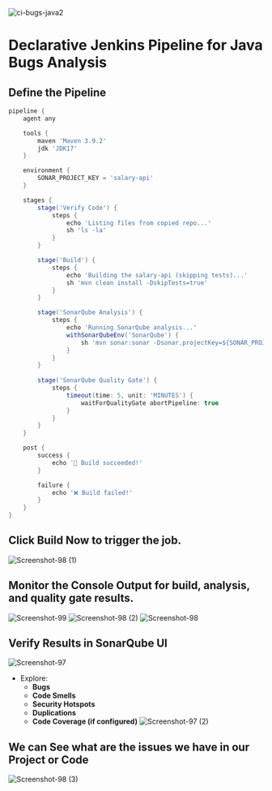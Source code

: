 ![ci-bugs-java2](https://github.com/user-attachments/assets/6a53cf9c-ffd5-44af-9345-487d04ac42b7)

# **Declarative Jenkins Pipeline for Java Bugs Analysis**

## Define the Pipeline
```groovy
pipeline {
    agent any

    tools {
        maven 'Maven 3.9.2'
        jdk 'JDK17'
    }

    environment {
        SONAR_PROJECT_KEY = 'salary-api'
    }

    stages {
        stage('Verify Code') {
            steps {
                echo 'Listing files from copied repo...'
                sh 'ls -la'
            }
        }

        stage('Build') {
            steps {
                echo 'Building the salary-api (skipping tests)...'
                sh 'mvn clean install -DskipTests=true'
            }
        }

        stage('SonarQube Analysis') {
            steps {
                echo 'Running SonarQube analysis...'
                withSonarQubeEnv('SonarQube') {
                    sh 'mvn sonar:sonar -Dsonar.projectKey=${SONAR_PROJECT_KEY}'
                }
            }
        }
        
        stage('SonarQube Quality Gate') {
            steps {
                timeout(time: 5, unit: 'MINUTES') {
                    waitForQualityGate abortPipeline: true
                }
            }
        }
    }

    post {
        success {
            echo '🎉 Build succeeded!'
        }

        failure {
            echo '❌ Build failed!'
        }
    }
}

```

## Click **Build Now** to trigger the job.
![Screenshot-98 (1)](https://github.com/user-attachments/assets/daaf346b-cd29-4a2f-91dd-af2a9b5d5783)

## Monitor the **Console Output** for build, analysis, and quality gate results.
![Screenshot-99](https://github.com/user-attachments/assets/943a07fe-3f60-4048-abba-8688573d54ec)
![Screenshot-98 (2)](https://github.com/user-attachments/assets/9911ab2b-02fa-44d3-ae57-1d35e791a5a3)
![Screenshot-98](https://github.com/user-attachments/assets/25a83010-d5bb-4346-ab46-90a81816b296)

## Verify Results in SonarQube UI 

![Screenshot-97](https://github.com/user-attachments/assets/67ef1d28-caee-40d4-a0e5-ab2ce5fa9071)

- Explore:
  - **Bugs**
  - **Code Smells**
  - **Security Hotspots**
  - **Duplications**
  - **Code Coverage (if configured)**
![Screenshot-97 (2)](https://github.com/user-attachments/assets/9bb42cde-8a1f-48c7-9309-6498eea4f8dd)
## We can See what are the issues we have in our Project or Code 
![Screenshot-98 (3)](https://github.com/user-attachments/assets/56aa2349-e9e4-4241-8efd-7bfaaf08583c)


